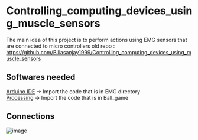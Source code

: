 # Controlling_computing_devices_using_muscle_sensors
The main idea of this project is to perform actions using EMG sensors that are connected to micro controllers
old repo : https://github.com/Billasanjay1999/Controlling_computing_devices_using_muscle_sensors

## Softwares needed
[Arduino IDE](https://www.arduino.cc/en/software) -> Import the code that is in EMG directory <br />
[Processing](https://processing.org/download) -> Import the code that is in Ball_game


## Connections 

![image](https://github.com/Billasanjay1999/Controlling_computing_devices_using_muscle_sensors/assets/130332352/6d5436e8-4d32-4021-91d1-32c5e1acca56)

